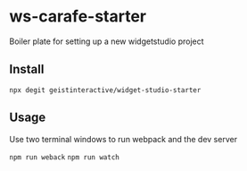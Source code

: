 # ws-carafe-starter

Boiler plate for setting up a new widgetstudio project

## Install

`npx degit geistinteractive/widget-studio-starter`

## Usage

Use two terminal windows to run webpack and the dev server

`npm run weback`
`npm run watch`
